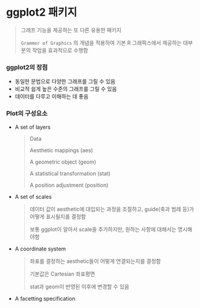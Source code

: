 # ggplot2 패키지

> 그래프 기능을 제공하는 또 다른 유용한 패키지
>
> `Grammer of Graphics` 의 개념을 적용하여 기본 R 그래픽스에서 제공하는 대부분의 작업을 효과적으로 수행함



### ggplot2의 장점<!-- {docsify-ignore} -->

- 동일한 문법으로 다양한 그래프를 그릴 수 있음
- 비교적 쉽게 높은 수준의 그래프를 그릴 수 있음
- 데이터를 다루고 이해하는 데 좋음



### Plot의 구성요소<!-- {docsify-ignore} -->

- A set of layers

  > Data
  >
  > Aesthetic mappings (aes)
  >
  > A geometric object (geom)
  >
  > A statistical transformation (stat)
  >
  > A position adjustment (position)

- A set of scales

  > 데이터 값이 aesthetic에 대입되는 과정을 조절하고, guide(축과 범례 등)가 어떻게 표시될지를 결정함
  >
  > 보통 ggplot이 알아서 scale을 추가하지만, 원하는 사항에 대해서는 명시해야함

- A coordinate system

  > 좌표를 결정하는 aesthetic들이 어떻게 연결되는지를 결정함
  >
  > 기본값은 Cartesian 좌표평면
  >
  > stat과 geom이 반영된 이후에 변경할 수 있음

- A facetting specification



